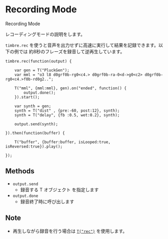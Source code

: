 Recording Mode
===============
Recording Mode

レコーディングモードの説明をします。  

`timbre.rec` を使うと音声を出力せずに高速に実行して結果を記録できます。以下の例では 約8秒のフレーズを録音して逆再生しています。

```timbre
timbre.rec(function(output) {

    var gen = T("PluckGen");
    var mml = "o3 l8 d0grf0b-rg0<c4.> d0grf0b-ra-0<d->g0<c2> d0grf0b-rg0<c4.>f0b-rd0g2..";
    
    T("mml", {mml:mml}, gen).on("ended", function() {
        output.done();
    }).start();
    
    var synth = gen;
    synth = T("dist" , {pre:-60, post:12}, synth);
    synth = T("delay", {fb :0.5, wet:0.2}, synth);
    
    output.send(synth);

}).then(function(buffer) {
   
    T("buffer", {buffer:buffer, isLooped:true, isReversed:true}).play();
    
});
```

## Methods ##
- `output.send`
  - 録音する T オブジェクト を指定します
- `output.done`
  - 録音終了時に呼び出します

## Note ##
- 再生しながら録音を行う場合は [`T("rec")`](./rec.html) を使用します。
